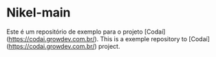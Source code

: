 # Nikel-main

Este é um repositório de exemplo para o projeto [Codaí] (https://codai.growdev.com.br/).
This is a exemple repository to [Codaí] (https://codai.growdev.com.br/) project.
